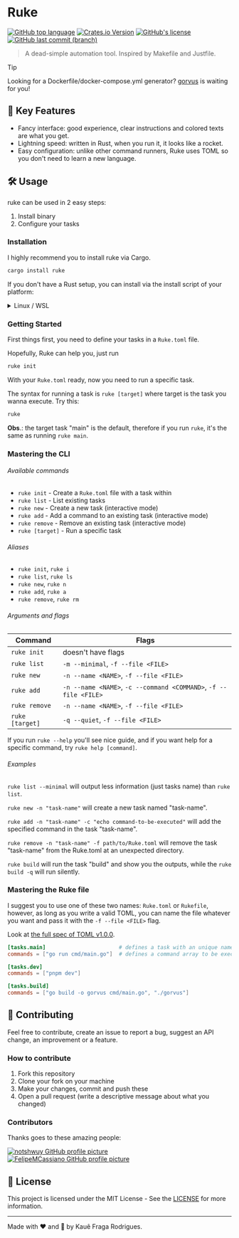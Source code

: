 # Ruke

[![GitHub top language](https://img.shields.io/github/languages/top/kauefraga/ruke)](https://github.com/kauefraga/ruke)
[![Crates.io Version](https://img.shields.io/crates/v/ruke)](https://crates.io/crates/ruke)
[![GitHub's license](https://img.shields.io/github/license/kauefraga/ruke)](https://github.com/kauefraga/ruke/blob/main/LICENSE)
[![GitHub last commit (branch)](https://img.shields.io/github/last-commit/kauefraga/ruke/main)](https://github.com/kauefraga/ruke)

> A dead-simple automation tool. Inspired by Makefile and Justfile.

> [!TIP]
> Looking for a Dockerfile/docker-compose.yml generator? [gorvus](https://github.com/FelipeMCassiano/gorvus) is waiting for you!

## 🔑 Key Features

- Fancy interface: good experience, clear instructions and colored texts are what you get.
- Lightning speed: written in Rust, when you run it, it looks like a rocket.
- Easy configuration: unlike other command runners, Ruke uses TOML so you don't need to learn a new language.

## 🛠 Usage

ruke can be used in 2 easy steps:

1. Install binary
2. Configure your tasks

### Installation

I highly recommend you to install ruke via Cargo.

```bash
cargo install ruke
```

If you don't have a Rust setup, you can install via the install script of your platform:

<details>
<summary>Linux / WSL</summary>

> ```sh
> curl -sSfL https://raw.githubusercontent.com/kauefraga/ruke/main/install.sh | sh
> ```

</details>

### Getting Started

First things first, you need to define your tasks in a `Ruke.toml` file.

Hopefully, Ruke can help you, just run

```bash
ruke init
```

With your `Ruke.toml` ready, now you need to run a specific task.

The syntax for running a task is `ruke [target]` where target is the task you wanna execute. Try this:

```bash
ruke
```

**Obs**.: the target task "main" is the default, therefore if you run `ruke`, it's the same as running `ruke main`.

### Mastering the CLI

###### Available commands

- `ruke init` - Create a `Ruke.toml` file with a task within
- `ruke list` - List existing tasks
- `ruke new` - Create a new task (interactive mode)
- `ruke add` - Add a command to an existing task (interactive mode)
- `ruke remove` - Remove an existing task (interactive mode)
- `ruke [target]` - Run a specific task

###### Aliases

- `ruke init`, `ruke i`
- `ruke list`, `ruke ls`
- `ruke new`, `ruke n`
- `ruke add`, `ruke a`
- `ruke remove`, `ruke rm`

###### Arguments and flags

| Command         | Flags                                                            |
|-----------------|------------------------------------------------------------------|
| `ruke init`     | doesn't have flags                                               |
| `ruke list`     | `-m --minimal`, `-f --file <FILE>`                               |
| `ruke new`      | `-n --name <NAME>`, `-f --file <FILE>`                           |
| `ruke add`      | `-n --name <NAME>`, `-c --command <COMMAND>`, `-f --file <FILE>` |
| `ruke remove`   | `-n --name <NAME>`, `-f --file <FILE>`                           |
| `ruke [target]` | `-q --quiet`, `-f --file <FILE>`                                 |

If you run `ruke --help` you'll see nice guide, and if you want help for a specific command, try `ruke help [command]`.

###### Examples

`ruke list --minimal` will output less information (just tasks name) than `ruke list`.

`ruke new -n "task-name"` will create a new task named "task-name".

`ruke add -n "task-name" -c "echo command-to-be-executed"` will add the specified command in the task "task-name".

`ruke remove -n "task-name" -f path/to/Ruke.toml` will remove the task "task-name" from the Ruke.toml at an unexpected directory.

`ruke build` will run the task "build" and show you the outputs, while the `ruke build -q` will run silently.

### Mastering the Ruke file

I suggest you to use one of these two names: `Ruke.toml` or `Rukefile`, however, as long as you write a valid TOML, you can name the file whatever you want and pass it with the `-f --file <FILE>` flag.

Look at [the full spec of TOML v1.0.0](https://toml.io/en/v1.0.0).

```toml
[tasks.main]                       # defines a task with an unique name
commands = ["go run cmd/main.go"]  # defines a command array to be executed sequentially

[tasks.dev]
commands = ["pnpm dev"]

[tasks.build]
commands = ["go build -o gorvus cmd/main.go", "./gorvus"]
```

## 💖 Contributing

Feel free to contribute, create an issue to report a bug, suggest an API change, an improvement or a feature.

### How to contribute

1. Fork this repository
2. Clone your fork on your machine
3. Make your changes, commit and push these
4. Open a pull request (write a descriptive message about what you changed)

### Contributors

Thanks goes to these amazing people:

[![notshwuy GitHub profile picture](https://github.com/notshwuy.png?size=50)](https://github.com/notshwuy)
[![FelipeMCassiano GitHub profile picture](https://github.com/FelipeMCassiano.png?size=50)](https://github.com/FelipeMCassiano)

## 📝 License

This project is licensed under the MIT License - See the [LICENSE](https://github.com/kauefraga/ruke/blob/main/LICENSE) for more information.

---

Made with ❤ and 🦀 by Kauê Fraga Rodrigues.
